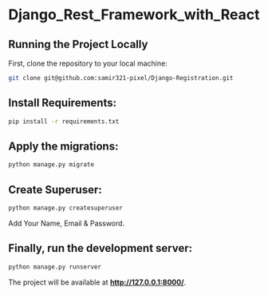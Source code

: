 # Django_Rest_Framework_with_React

## Running the Project Locally

First, clone the repository to your local machine:

```bash
git clone git@github.com:samir321-pixel/Django-Registration.git
```


## Install Requirements:

```bash
pip install -r requirements.txt
```


## Apply the migrations:

```bash
python manage.py migrate
```
## Create Superuser:

```bash
python manage.py createsuperuser
```
Add Your Name, Email & Password.

## Finally, run the development server:

```bash
python manage.py runserver
```

The project will be available at **http://127.0.0.1:8000/**.

